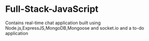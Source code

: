 # Full-Stack-JavaScript
Contains real-time chat application built using Node.js,ExpressJS,MongoDB,Mongoose and socket.io and a to-do application
